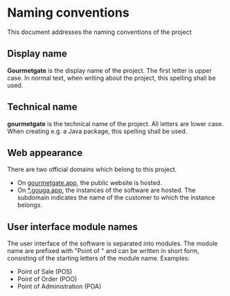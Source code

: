# Naming conventions

This document addresses the naming conventions of the project

## Display name
**Gourmetgate** is the display name of the project. The first letter is upper case. In normal text, when writing about the project, this spelling shall be used. 

## Technical name
**gourmetgate** is the technical name of the project. All letters are lower case. When creating e.g. a Java package, this spelling shall be used. 

## Web appearance
There are two official domains which belong to this project. 
- On [gourmetgate.app](https://gourmetgate.app), the public website is hosted.
- On [*.gouga.app](https://gouga.app), the instances of the software are hosted. The subdomain indicates the name of the customer to which the instance belongs.

## User interface module names
The user interface of the software is separated into modules. The module name are prefixed with "Point of " and can be written in short form, consisting of the starting letters of the module name. Examples: 
- Point of Sale (POS)
- Point of Order (POO)
- Point of Administration (POA)